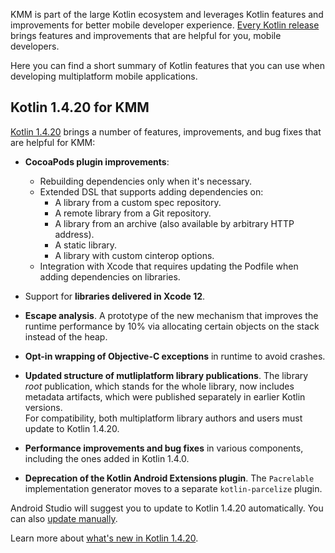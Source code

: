 [//]: # (title: What's new in Kotlin for KMM)
[//]: # (auxiliary-id: Whats_new_in_Kotlin_for_KMM)

KMM is part of the large Kotlin ecosystem and leverages Kotlin features and improvements for better mobile developer experience. 
[Every Kotlin release](https://kotlinlang.org/releases.html#release-details) brings features and improvements that are helpful for you, mobile developers. 

Here you can find a short summary of Kotlin features that you can use when developing multiplatform mobile applications.

## Kotlin 1.4.20 for KMM

[Kotlin 1.4.20](https://kotlinlang.org/docs/reference/whatsnew1420.html) brings a number of features, improvements, and bug fixes that are helpful for KMM:

* **CocoaPods plugin improvements**:
    * Rebuilding dependencies only when it's necessary.
    * Extended DSL that supports adding dependencies on: 
        * A library from a custom spec repository.
        * A remote library from a Git repository.
        * A library from an archive (also available by arbitrary HTTP address).
        * A static library.
        * A library with custom cinterop options.
    * Integration with Xcode that requires updating the Podfile when adding dependencies on libraries.
     
* Support for **libraries delivered in Xcode 12**.

* **Escape analysis**. A prototype of the new mechanism that improves the runtime performance by 10% via allocating certain objects on the stack instead of the heap. 

* **Opt-in wrapping of Objective-C exceptions** in runtime to avoid crashes.

* **Updated structure of mutliplatform library publications**. The library _root_ publication, which stands for the whole library, 
now includes metadata artifacts, which were published separately in earlier Kotlin versions.  
For compatibility, both multiplatform library authors and users must update to Kotlin 1.4.20.

* **Performance improvements and bug fixes** in various components, including the ones added in Kotlin 1.4.0.

* **Deprecation of the Kotlin Android Extensions plugin**. The `Pacrelable` implementation generator moves to a separate `kotlin-parcelize` plugin.

Android Studio will suggest you to update to Kotlin 1.4.20 automatically. You can also [update manually](https://kotlinlang.org/releases.html#updating-to-a-new-release).

Learn more about [what's new in Kotlin 1.4.20](https://kotlinlang.org/docs/reference/whatsnew1420.html). 


